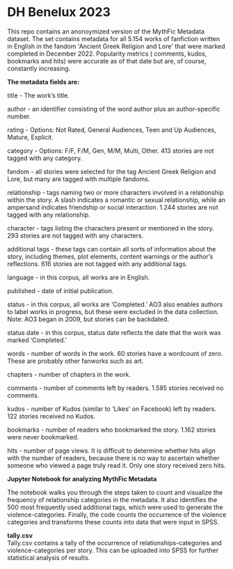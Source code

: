 # DH Benelux 2023
This repo contains an anonoymized version of the MythFic Metadata dataset. The set contains metadata for all 5.154 works of fanfiction written in English in the fandom 'Ancient Greek Religion and Lore' that were marked completed in December 2022. Popularity metrics ( comments, kudos, bookmarks and hits) were accurate as of that date but are, of course, constantly increasing.  

**The metadata fields are:**  

title - The work’s title.  

author - an identifier consisting of the word author plus an author-specific number.  

rating - Options: Not Rated, General Audiences, Teen and Up Audiences, Mature, Explicit.  

category - Options: F/F, F/M, Gen, M/M, Multi, Other. 413 stories are not tagged with any category.  

fandom - all stories were selected for the tag Ancient Greek Religion and Lore, but many are tagged with multiple fandoms.  

relationship - tags naming two or more characters involved in a relationship within the story. A slash indicates a romantic or sexual relationship, while an ampersand indicates friendship or social interaction. 1.244 stories are not tagged with any relationship.   

character - tags listing the characters present or mentioned in the story. 293 stories are not tagged with any characters.  

additional tags - these tags can contain all sorts of information about the story, including themes, plot elements, content warnings or the author’s reflections. 616 stories are not tagged with any additional tags.  

language - in this corpus, all works are in English.  

published - date of initial publication.  

status - in this corpus, all works are ‘Completed.’ AO3 also enables authors to label works in progress, but these were excluded in the data collection. Note: AO3 began in 2009, but stories can be backdated.  

status date - in this corpus, status date reflects the date that the work was marked ‘Completed.’  

words - number of words in the work. 60 stories have a wordcount of zero. These are probably other fanworks such as art.  

chapters - number of chapters in the work.  

comments - number of comments left by readers. 1.585 stories received no comments.  

kudos - number of Kudos (similar to ‘Likes’ on Facebook) left by readers. 122 stories received no Kudos.  

bookmarks - number of readers who bookmarked the story. 1.162 stories were never bookmarked.  

hits - number of page views. It is difficult to determine whether hits align with the number of readers, because there is no way to ascertain whether someone who viewed a page truly read it. Only one story received zero hits.  



**Jupyter Notebook for analyzing MythFic Metadata**  

The notebook walks you through the steps taken to count and visualize the frequency of relationship categories in the metadata. It also identifies the 500 most frequently used additional tags, which were used to generate the violence-categories. Finally, the code counts the occurrence of the violence categories and transforms these counts into data that were input in SPSS.  

**tally.csv**  
Tally.csv contains a tally of the occurrence of relationships-categories and violence-categories per story. This can be uploaded into SPSS for further statistical analysis of results.